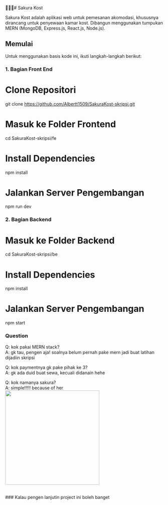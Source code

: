 🌸🌸🌸# Sakura Kost

Sakura Kost adalah aplikasi web untuk pemesanan akomodasi, khususnya dirancang untuk penyewaan kamar kost. Dibangun menggunakan tumpukan MERN (MongoDB, Express.js, React.js, Node.js).

## Memulai

Untuk menggunakan basis kode ini, ikuti langkah-langkah berikut:


### 1. Bagian Front End

# Clone Repositori
git clone https://github.com/Albertt1509/SakuraKost-skripsi.git

# Masuk ke Folder Frontend
cd SakuraKost-skripsi/fe

# Install Dependencies
npm install

# Jalankan Server Pengembangan
npm run dev


### 2. Bagian Backend

# Masuk ke Folder Backend
cd SakuraKost-skripsi/be

# Install Dependencies
npm install

# Jalankan Server Pengembangan
npm start


### Question
Q: kok pakai MERN stack?
<br/>
A: gk tau, pengen aja! soalnya belum pernah pake mern jadi buat latihan dijadiin skripsi 

Q: kok paymentnya gk pake pihak ke 3?
<br/>
A: gk ada duid buat sewa, kecuali didanain hehe

Q: kok namanya sakura?
<br/>
A: simple!!!!! because of her
<br/>
<img width="300" align="center"  src="https://ogiuemaniax.files.wordpress.com/2017/06/katoumegumi.jpg">

<br/>
### Kalau pengen lanjutin project ini boleh banget



